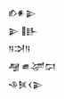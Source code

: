 <div class='block'>
<div class='line'>𒁓𒀭𒉌</div>
<div class='line'>𒉌 𒃲</div>
<div class='line'>𒀀𒋫𒀀</div>
<div class='line'>𒆷 𒌑𒋚𒁶</div>
<div class='line'>𒈾𒍮𒌋𒉌</div>
</div>